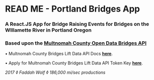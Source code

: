 # **READ ME - Portland Bridges App**
### A React.JS App for Bridge Raising Events for Bridges on the WIllamette River in Portland Oregon
### Based upon the [Multnomah County Open Data Bridges API](#)

• Multnomah County Bridges Lift Data API Docs **[here](https://api.multco.us/bridges/docs)**.

• Apply for Multnomah County Bridges Lift Data API Token Key **[here](https://multco.us/it/webform/request-access-bridges-public-api)**.



_2017 ◊ Faddah Wolf ◊ 186,000 mi/sec productions_
